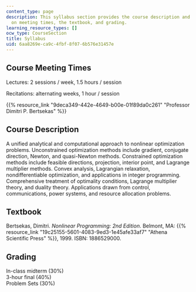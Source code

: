 ```yaml
---
content_type: page
description: This syllabus section provides the course description and information
  on meeting times, the textbook, and grading.
learning_resource_types: []
ocw_type: CourseSection
title: Syllabus
uid: 6aa8269e-ca9c-4fbf-8f07-6b576e31457e
---
```


Course Meeting Times
--------------------

Lectures: 2 sessions / week, 1.5 hours / session

Recitations: alternating weeks, 1 hour / session

{{% resource_link "9deca349-442e-4649-b00e-01f89da0c261" "Professor Dimitri P. Bertsekas" %}}

Course Description
------------------

A unified analytical and computational approach to nonlinear optimization problems. Unconstrained optimization methods include gradient, conjugate direction, Newton, and quasi-Newton methods. Constrained optimization methods include feasible directions, projection, interior point, and Lagrange multiplier methods. Convex analysis, Lagrangian relaxation, nondifferentiable optimization, and applications in integer programming. Comprehensive treatment of optimality conditions, Lagrange multiplier theory, and duality theory. Applications drawn from control, communications, power systems, and resource allocation problems.

Textbook
--------

Bertsekas, Dimitri. _Nonlinear Programming: 2nd Edition_. Belmont, MA: {{% resource_link "19c25155-5601-4083-9ed3-1e45afe33af7" "Athena Scientific Press" %}}, 1999. ISBN: 1886529000.

Grading
-------

In-class midterm (30%)  
3-hour final (40%)  
Problem Sets (30%)